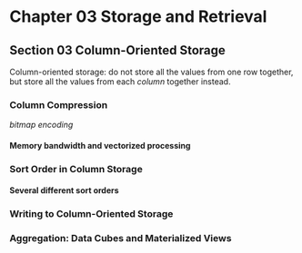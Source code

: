 # Chapter 03 Storage and Retrieval

## Section 03 Column-Oriented Storage

Column-oriented storage: do not store all the values from one row together, but store all the values from each <i>column</i> together instead.

### Column Compression

<i>bitmap encoding</i>

#### Memory bandwidth and vectorized processing

### Sort Order in Column Storage

#### Several different sort orders

### Writing to Column-Oriented Storage

### Aggregation: Data Cubes and Materialized Views